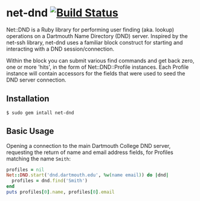 # net-dnd [![Build Status](https://travis-ci.org/dartmouth-dltg/net-dnd.svg?branch=master)](https://travis-ci.org/dartmouth-dltg/net-dnd)

Net::DND is a Ruby library for performing user finding (aka. lookup) operations on a Dartmouth Name Directory (DND) server. Inspired by the net-ssh library, net-dnd uses a familiar block construct for starting and interacting with a DND session/connection.

Within the block you can submit various find commands and get back zero, one or more 'hits', in the form of Net::DND::Profile instances. Each Profile instance will contain accessors for the fields that were used to seed the DND server connection.

## Installation

    $ sudo gem intall net-dnd

## Basic Usage

Opening a connection to the main Dartmouth College DND server, requesting the return of name and email address fields, for Profiles matching the name `Smith`:

```ruby
profiles = nil
Net::DND.start('dnd.dartmouth.edu', %w(name email)) do |dnd|
  profiles = dnd.find('Smith')
end
puts profiles[0].name, profiles[0].email
```

